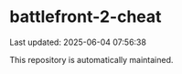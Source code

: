 # battlefront-2-cheat

Last updated: 2025-06-04 07:56:38

This repository is automatically maintained.
